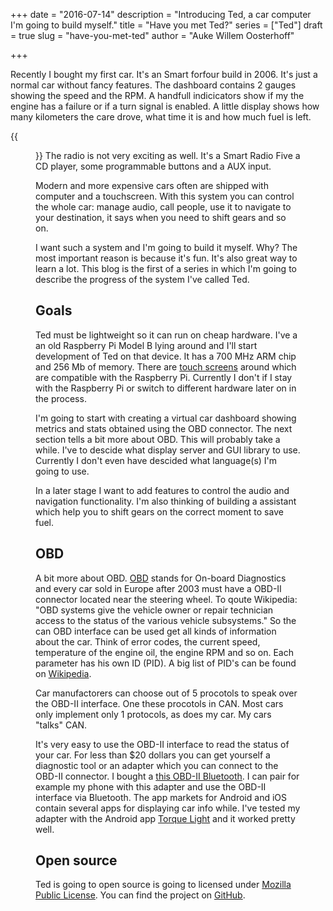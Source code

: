 +++
date = "2016-07-14"
description = "Introducing Ted, a car computer I'm going to build myself."
title = "Have you met Ted?"
series = ["Ted"]
draft = true
slug = "have-you-met-ted"
author = "Auke Willem Oosterhoff"

+++

Recently I bought my first car. It's an Smart forfour build in 2006. It's just
a normal car without fancy features. The dashboard contains 2 gauges showing
the speed and the RPM. A handfull indicicators show if my the engine has a failure
or if a turn signal is enabled. A little display shows how many
kilometers the care drove, what time it is and how much fuel is left.

{{<figure src="dasboard_smart.jpg" title="Dashboard of a 2006 Smart forfour." >}}
The radio is not very exciting as well. It's a Smart Radio Five a CD player,
some programmable buttons and a AUX input.

Modern and more expensive cars often are shipped with computer and a touchscreen.
With this system you can control the whole car: manage audio, call people, use
it to navigate to your destination, it says when you need to shift gears and so
on.

I want such a system and I'm going to build it myself. Why? The most important reason
is because it's fun. It's also great way to learn a lot. This blog is the first
of a series in which I'm going to describe the progress of the system I've called
Ted.

## Goals
Ted must be lightweight so it can run on cheap hardware. I've a an old
Raspberry Pi Model B lying around and I'll start development of Ted on that
device.  It has a 700 MHz ARM chip and 256 Mb of memory. There are [touch
screens][touch screen] around which are compatible with the Raspberry Pi.
Currently I don't if I stay with the Raspberry Pi or switch to different
hardware later on in the process.

I'm going to start with creating a virtual car dashboard showing metrics and
stats obtained using the OBD connector. The next section tells a bit more about
OBD. This will probably take a while. I've to descide what display server and
GUI library to use. Currently I don't even have descided what language(s) I'm
going to use.

In a later stage I want to add features to control the audio and navigation
functionality. I'm also thinking of building a assistant which help you to
shift gears on the correct moment to save fuel.

## OBD
A bit more about OBD. [OBD][obd] stands for On-board Diagnostics and every car
sold in Europe after 2003 must have a OBD-II connector located near the
steering wheel. To qoute Wikipedia: "OBD systems give the vehicle owner or
repair technician access to the status of the various vehicle subsystems." So
the can OBD interface can be used get all kinds of information about the car.
Think of error codes, the current speed, temperature of the engine oil, the
engine RPM and so on. Each parameter has his own ID (PID). A big list of PID's
can be found on [Wikipedia][pid].

Car manufactorers can choose out of 5 procotols to speak over the OBD-II interface.
One these procotols in CAN. Most cars only implement only 1 protocols, as does my car.
My cars "talks" CAN.

It's very easy to use the OBD-II interface to read the status of your car. For
less than $20 dollars you can get yourself a diagnostic tool or an adapter
which you can connect to the OBD-II connector. I bought a [this OBD-II
Bluetooth][adapter]. I can pair for example my phone with this adapter and use
the OBD-II interface via Bluetooth. The app markets for Android and iOS contain
several apps for displaying car info while. I've tested my adapter with the
Android app [Torque Light][torque light] and it worked pretty well.

## Open source
Ted is going to open source is going to licensed under [Mozilla Public License][mpl].
You can find the project on [GitHub][github].

[obd]: https://en.wikipedia.org/wiki/On-board_diagnostics
[pid]: https://en.wikipedia.org/wiki/OBD-II_PIDs
[adapter]: http://www.obdshop.nl/obd-2-universeel/interfaces/obd-bluetooth/obd-2-bluetooth-interface-micro-blauw-129.html
[torque light]: https://play.google.com/store/apps/details?id=org.prowl.torquefree&hl=nl
[touch screen]: https://www.raspberrypi.org/blog/the-eagerly-awaited-raspberry-pi-display/
[mpl]: https://github.com/OrangeTux/Ted/blob/master/LICENSE
[github]: https://github.com/OrangeTux/Ted
